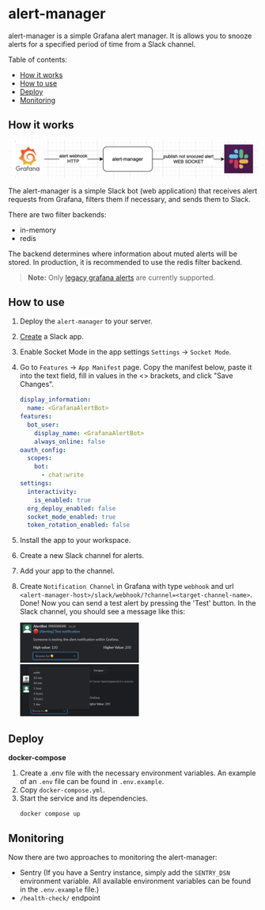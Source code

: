 alert-manager
=============

alert-manager is a simple Grafana alert manager. It is allows you to snooze alerts for
a specified period of time from a Slack channel.

Table of contents:

- [How it works](#how-it-works)
- [How to use](#how-to-use)
- [Deploy](#deploy)
- [Monitoring](#monitoring)


## How it works

![how it works](docs/images/how-it-works.png)

The alert-manager is a simple Slack bot (web application) that receives alert requests
from Grafana, filters them if necessary, and sends them to Slack.

There are two filter backends:
- in-memory
- redis

The backend determines where information about muted alerts will be stored. In production,
it is recommended to use the redis filter backend.

> **Note:** Only [legacy grafana alerts](https://grafana.com/docs/grafana/latest/alerting/legacy-alerting-deprecation/)
> are currently supported.


## How to use

1. Deploy the `alert-manager` to your server.
2. [Create](https://api.slack.com/apps) a Slack app.
3. Enable Socket Mode in the app settings `Settings` -> `Socket Mode`.
4. Go to `Features` -> `App Manifest` page. Copy the manifest below, paste it into the
   text field, fill in values in the <> brackets, and click "Save Changes".
    ```yaml
    display_information:
      name: <GrafanaAlertBot>
    features:
      bot_user:
        display_name: <GrafanaAlertBot>
        always_online: false
    oauth_config:
      scopes:
        bot:
          - chat:write
    settings:
      interactivity:
        is_enabled: true
      org_deploy_enabled: false
      socket_mode_enabled: true
      token_rotation_enabled: false
    ```
5. Install the app to your workspace.
6. Create a new Slack channel for alerts.
7. Add your app to the channel.
8. Create `Notification Channel` in Grafana with type `webhook` and url
   `<alert-manager-host>/slack/webhook/?channel=<target-channel-name>`.
   Done! Now you can send a test alert by pressing the 'Test' button. In
   the Slack channel, you should see a message like this:

   <img alt="alert example 1" src="docs/images/alert-example-1.png" width="50%" height="20%">
   <img alt="alert example 2" src="docs/images/alert-example-2.png" width="50%" height="20%">


## Deploy

**docker-compose**

1. Create a .env file with the necessary environment variables.
   An example of an `.env` file can be found in `.env.example`.
2. Copy `docker-compose.yml`.
3. Start the service and its dependencies.
   ```
   docker compose up
   ```

## Monitoring

Now there are two approaches to monitoring the alert-manager:

- Sentry (If you have a Sentry instance, simply add the `SENTRY_DSN` environment
  variable. All available environment variables can be found in the `.env.example` file.)
- `/health-check/` endpoint
